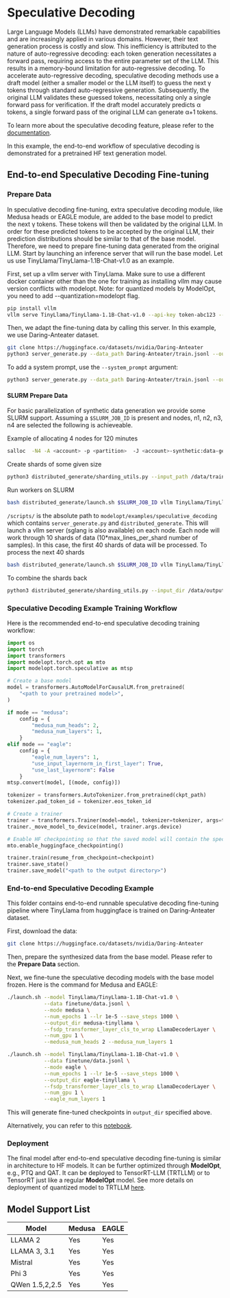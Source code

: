 # Speculative Decoding

Large Language Models (LLMs) have demonstrated remarkable capabilities and are increasingly applied in various domains. However, their text generation process is costly and slow. This inefficiency is attributed to the nature of auto-regressive decoding: each token generation necessitates a forward pass, requiring access to the entire parameter set of the LLM. This results in a memory-bound limitation for auto-regressive decoding. To accelerate auto-regressive decoding, speculative decoding methods use a draft model (either a smaller model or the LLM itself) to guess the next γ tokens through standard auto-regressive generation. Subsequently, the original LLM validates these guessed tokens, necessitating only a single forward pass for verification. If the draft model accurately predicts α tokens, a single forward pass of the original LLM can generate α+1 tokens.

To learn more about the speculative decoding feature, please refer to the [documentation](https://nvidia.github.io/TensorRT-Model-Optimizer/guides/7_speculative_decoding.html).

In this example, the end-to-end workflow of speculative decoding is demonstrated for a pretrained HF text generation model.

## End-to-end Speculative Decoding Fine-tuning

### Prepare Data

In speculative decoding fine-tuning, extra speculative decoding module, like Medusa heads or EAGLE module, are added to the base model to predict the next γ tokens. These tokens will then be validated by the original LLM. In order for these predicted tokens to be accepted by the original LLM, their prediction distributions should be similar to that of the base model. Therefore, we need to prepare fine-tuning data generated from the original LLM. Start by launching an inference server that will run the base model. Let us use TinyLlama/TinyLlama-1.1B-Chat-v1.0 as an example.

First, set up a vllm server with TinyLlama. Make sure to use a different docker container other than the one for training as installing vllm may cause version conflicts with modelopt. Note: for quantized models by ModelOpt, you need to add --quantization=modelopt flag.

```sh
pip install vllm
vllm serve TinyLlama/TinyLlama-1.1B-Chat-v1.0 --api-key token-abc123 --port 8000  --tensor-parallel-size 1
```

Then, we adapt the fine-tuning data by calling this server. In this example, we use Daring-Anteater dataset.

```sh
git clone https://huggingface.co/datasets/nvidia/Daring-Anteater
python3 server_generate.py --data_path Daring-Anteater/train.jsonl --output_path finetune/data.jsonl --max_token 512 --chat
```

To add a system prompt, use the `--system_prompt` argument:

```sh
python3 server_generate.py --data_path Daring-Anteater/train.jsonl --output_path finetune/data.jsonl --max_token 512 --chat --system_prompt <system_prompt_text>
```

#### SLURM Prepare Data

For basic parallelization of synthetic data generation we provide some SLURM support.
Assuming a `$SLURM_JOB_ID` is present and nodes, n1, n2, n3, n4 are selected the following is achieveable.

Example of allocating 4 nodes for 120 minutes

```sh
salloc  -N4 -A <account> -p <partition>  -J <account>-synthetic:data-gen -t 120
```

Create shards of some given size

```sh
python3 distributed_generate/sharding_utils.py --input_path /data/train.jsonl --output_dir /data/train/ --max_lines_per_shard 10000
```

Run workers on SLURM

```sh
bash distributed_generate/launch.sh $SLURM_JOB_ID vllm TinyLlama/TinyLlama-1.1B-Chat-v1.0 /data/train/ /data/output /scripts/ 0 10 n1,n2,n3,n4 "\"You are a helpful assistant.\""
```

`/scripts/` is the absolute path to `modelopt/examples/speculative_decoding` which contains `server_generate.py` and `distributed_generate`.
This will launch a vllm server (sglang is also available) on each node. Each node will work through 10 shards of data (10\*max_lines_per_shard number of samples).
In this case, the first 40 shards of data will be processed.
To process the next 40 shards

```sh
bash distributed_generate/launch.sh $SLURM_JOB_ID vllm TinyLlama/TinyLlama-1.1B-Chat-v1.0 /data/train/ /data/output /scripts/ 40 10 n1,n2,n3,n4
```

To combine the shards back

```sh
python3 distributed_generate/sharding_utils.py --input_dir /data/output/ --output_path /data/output.jsonl --combine
```

### Speculative Decoding Example Training Workflow

Here is the recommended end-to-end speculative decoding training workflow:

```python
import os
import torch
import transformers
import modelopt.torch.opt as mto
import modelopt.torch.speculative as mtsp

# Create a base model
model = transformers.AutoModelForCausalLM.from_pretrained(
    "<path to your pretrained model>",
)

if mode == "medusa":
    config = {
        "medusa_num_heads": 2,
        "medusa_num_layers": 1,
    }
elif mode == "eagle":
    config = {
        "eagle_num_layers": 1,
        "use_input_layernorm_in_first_layer": True,
        "use_last_layernorm": False
    }
mtsp.convert(model, [(mode, config)])

tokenizer = transformers.AutoTokenizer.from_pretrained(ckpt_path)
tokenizer.pad_token_id = tokenizer.eos_token_id

# Create a trainer
trainer = transformers.Trainer(model=model, tokenizer=tokenizer, args=training_args, **data_module)
trainer._move_model_to_device(model, trainer.args.device)

# Enable HF checkpointing so that the saved model will contain the speculative decoding module
mto.enable_huggingface_checkpointing()

trainer.train(resume_from_checkpoint=checkpoint)
trainer.save_state()
trainer.save_model("<path to the output directory>")
```

### End-to-end Speculative Decoding Example

This folder contains end-to-end runnable speculative decoding fine-tuning pipeline where TinyLlama from huggingface is trained on Daring-Anteater dataset.

First, download the data:

```sh
git clone https://huggingface.co/datasets/nvidia/Daring-Anteater
```

Then, prepare the synthesized data from the base model. Please refer to the **Prepare Data** section.

Next, we fine-tune the speculative decoding models with the base model frozen. Here is the command for Medusa and EAGLE:

```sh
./launch.sh --model TinyLlama/TinyLlama-1.1B-Chat-v1.0 \
            --data finetune/data.jsonl \
            --mode medusa \
            --num_epochs 1 --lr 1e-5 --save_steps 1000 \
            --output_dir medusa-tinyllama \
            --fsdp_transformer_layer_cls_to_wrap LlamaDecoderLayer \
            --num_gpu 1 \
            --medusa_num_heads 2 --medusa_num_layers 1

./launch.sh --model TinyLlama/TinyLlama-1.1B-Chat-v1.0 \
            --data finetune/data.jsonl \
            --mode eagle \
            --num_epochs 1 --lr 1e-5 --save_steps 1000 \
            --output_dir eagle-tinyllama \
            --fsdp_transformer_layer_cls_to_wrap LlamaDecoderLayer \
            --num_gpu 1 \
            --eagle_num_layers 1
```

This will generate fine-tuned checkpoints in `output_dir` specified above.

Alternatively, you can refer to this [notebook](example.ipynb).

### Deployment

The final model after end-to-end speculative decoding fine-tuning is similar in architecture to HF models. It can be further optimized through **ModelOpt**, e.g., PTQ and QAT. It can be deployed to TensorRT-LLM (TRTLLM) or to TensorRT just like a regular **ModelOpt** model. See more details on deployment of quantized model to TRTLLM [here](../llm_ptq/README.md).

## Model Support List

Model | Medusa | EAGLE
--- | --- | ---
LLAMA 2 | Yes | Yes
LLAMA 3, 3.1 | Yes | Yes
Mistral | Yes | Yes
Phi 3 | Yes | Yes
QWen 1.5,2,2.5 | Yes | Yes
